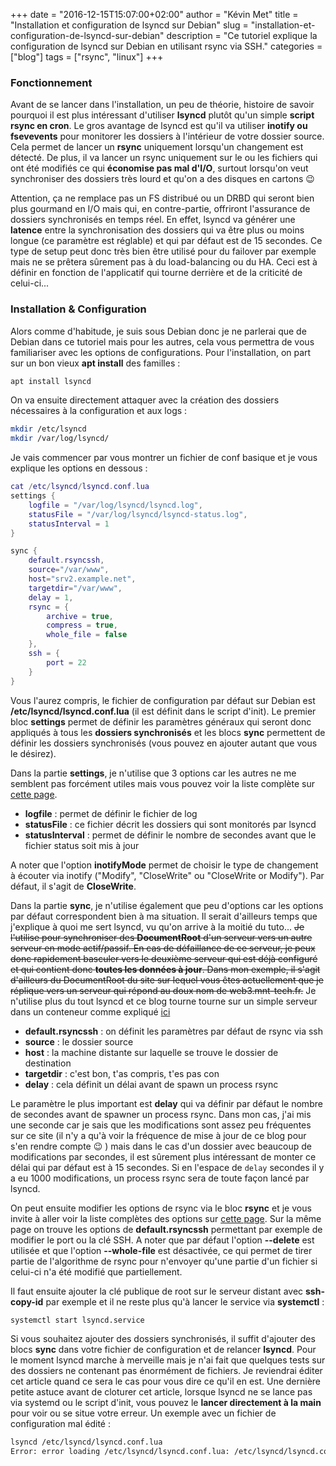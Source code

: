 +++
date = "2016-12-15T15:07:00+02:00"
author = "Kévin Met"
title = "Installation et configuration de lsyncd sur Debian"
slug = "installation-et-configuration-de-lsyncd-sur-debian"
description = "Ce tutoriel explique la configuration de lsyncd sur Debian en utilisant rsync via SSH."
categories = ["blog"]
tags = ["rsync", "linux"]
+++

### Fonctionnement

Avant de se lancer dans l'installation, un peu de théorie, histoire de savoir pourquoi il est plus intéressant d'utiliser **lsyncd** plutôt qu'un simple **script rsync en cron**. Le gros avantage de lsyncd est qu'il va utiliser **inotify ou fsevevents** pour monitorer les dossiers à l'intérieur de votre dossier source. Cela permet de lancer un **rsync** uniquement lorsqu'un changement est détecté. De plus, il va lancer un rsync uniquement sur le ou les fichiers qui ont été modifiés ce qui **économise pas mal d'I/O**, surtout lorsqu'on veut synchroniser des dossiers très lourd et qu'on a des disques en cartons 😉

<!--more-->

Attention, ça ne remplace pas un FS distribué ou un DRBD qui seront bien plus gourmand en I/O mais qui, en contre-partie, offriront l'assurance de dossiers synchronisés en temps réel. En effet, lsyncd va générer une **latence** entre la synchronisation des dossiers qui va être plus ou moins longue (ce paramètre est réglable) et qui par défaut est de 15 secondes. Ce type de setup peut donc très bien être utilisé pour du failover par exemple mais ne se prêtera sûrement pas à du load-balancing ou du HA. Ceci est à définir en fonction de l'applicatif qui tourne derrière et de la criticité de celui-ci...

### Installation & Configuration

Alors comme d'habitude, je suis sous Debian donc je ne parlerai que de Debian dans ce tutoriel mais pour les autres, cela vous permettra de vous familiariser avec les options de configurations. Pour l'installation, on part sur un bon vieux **apt install** des familles :


```bash
apt install lsyncd
```


On va ensuite directement attaquer avec la création des dossiers nécessaires à la configuration et aux logs :


```bash
mkdir /etc/lsyncd
mkdir /var/log/lsyncd/
```


Je vais commencer par vous montrer un fichier de conf basique et je vous explique les options en dessous :


```lua
cat /etc/lsyncd/lsyncd.conf.lua
settings {
	logfile = "/var/log/lsyncd/lsyncd.log",
	statusFile = "/var/log/lsyncd/lsyncd-status.log",
	statusInterval = 1
}

sync {
	default.rsyncssh,
	source="/var/www",
	host="srv2.example.net",
	targetdir="/var/www",
	delay = 1,
	rsync = {
		archive = true,
		compress = true,
		whole_file = false
	},
	ssh = {
		port = 22
	}
}
```

Vous l'aurez compris, le fichier de configuration par défaut sur Debian est **/etc/lsyncd/lsyncd.conf.lua** (il est définit dans le script d'init). Le premier bloc **settings** permet de définir les paramètres généraux qui seront donc appliqués à tous les **dossiers synchronisés** et les blocs **sync** permettent de définir les dossiers synchronisés (vous pouvez en ajouter autant que vous le désirez).

Dans la partie **settings**, je n'utilise que 3 options car les autres ne me semblent pas forcément utiles mais vous pouvez voir la liste complète sur [cette page](https://axkibe.github.io/lsyncd/manual/config/file/).

* **logfile** : permet de définir le fichier de log
* **statusFile** : ce fichier décrit les dossiers qui sont monitorés par lsyncd
* **statusInterval** : permet de définir le nombre de secondes avant que le fichier status soit mis à jour

A noter que l'option **inotifyMode** permet de choisir le type de changement à écouter via inotify ("Modify", "CloseWrite" ou "CloseWrite or Modify"). Par défaut, il s'agit de **CloseWrite**.

Dans la partie **sync**, je n'utilise également que peu d'options car les options par défaut correspondent bien à ma situation. Il serait d'ailleurs temps que j'explique à quoi me sert lsyncd, vu qu'on arrive à la moitié du tuto... ~~Je l'utilise pour synchroniser des **DocumentRoot** d'un serveur vers un autre serveur en mode actif/passif. En cas de défaillance de ce serveur, je peux donc rapidement basculer vers le deuxième serveur qui est déjà configuré et qui contient donc **toutes les données à jour**. Dans mon exemple, il s'agit d'ailleurs du DocumentRoot du site sur lequel vous êtes actuellement que je réplique vers un serveur qui répond au doux nom de web3.mnt-tech.fr.~~ Je n'utilise plus du tout lsyncd et ce blog tourne tourne sur un simple serveur dans un conteneur comme expliqué [ici](https://igln.fr/nouveau-blog-avec-hugo/)

* **default.rsyncssh** : on définit les paramètres par défaut de rsync via ssh
* **source** : le dossier source
* **host** : la machine distante sur laquelle se trouve le dossier de destination
* **targetdir** : c'est bon, t'as compris, t'es pas con
* **delay** : cela définit un délai avant de spawn un process rsync

Le paramètre le plus important est **delay** qui va définir par défaut le nombre de secondes avant de spawner un process rsync. Dans mon cas, j'ai mis une seconde car je sais que les modifications sont assez peu fréquentes sur ce site (il n'y a qu'à voir la fréquence de mise à jour de ce blog pour s'en rendre compte 😉 ) mais dans le cas d'un dossier avec beaucoup de modifications par secondes, il est sûrement plus intéressant de monter ce délai qui par défaut est à 15 secondes. Si en l'espace de `delay` secondes il y a eu 1000 modifications, un process rsync sera de toute façon lancé par lsyncd.

On peut ensuite modifier les options de rsync via le bloc **rsync** et je vous invite à aller voir la liste complètes des options sur [cette page](https://axkibe.github.io/lsyncd/manual/config/layer4/). Sur la même page on trouve les options de **default.rsyncssh** permettant par exemple de modifier le port ou la clé SSH. A noter que par défaut l'option **\--delete** est utilisée et que l'option **\--whole-file** est désactivée, ce qui permet de tirer partie de l'algorithme de rsync pour n'envoyer qu'une partie d'un fichier si celui-ci n'a été modifié que partiellement.

Il faut ensuite ajouter la clé publique de root sur le serveur distant avec **ssh-copy-id** par exemple et il ne reste plus qu'à lancer le service via **systemctl** :

```bash
systemctl start lsyncd.service
```

Si vous souhaitez ajouter des dossiers synchronisés, il suffit d'ajouter des blocs **sync** dans votre fichier de configuration et de relancer **lsyncd**. Pour le moment lsyncd marche à merveille mais je n'ai fait que quelques tests sur des dossiers ne contenant pas énormément de fichiers. Je reviendrai éditer cet article quand ce sera le cas pour vous dire ce qu'il en est. Une dernière petite astuce avant de cloturer cet article, lorsque lsyncd ne se lance pas via systemd ou le script d'init, vous pouvez le **lancer directement à la main** pour voir ou se situe votre erreur. Un exemple avec un fichier de configuration mal édité :

```bash
lsyncd /etc/lsyncd/lsyncd.conf.lua
Error: error loading /etc/lsyncd/lsyncd.conf.lua: /etc/lsyncd/lsyncd.conf.lua:5: '}' expected (to close '{' at line 1) near 'plop'
```
